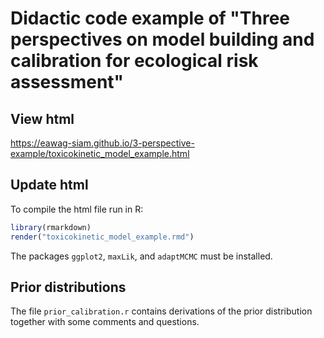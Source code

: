# Didactic code example of "Three perspectives on model building and calibration for ecological risk assessment"

## View html

https://eawag-siam.github.io/3-perspective-example/toxicokinetic_model_example.html

## Update html

To compile the html file run in R:
```r
library(rmarkdown)
render("toxicokinetic_model_example.rmd")
```

The packages `ggplot2`, `maxLik`, and `adaptMCMC` must be installed.

## Prior distributions

The file `prior_calibration.r` contains derivations of the prior distribution
together with some comments and questions.
